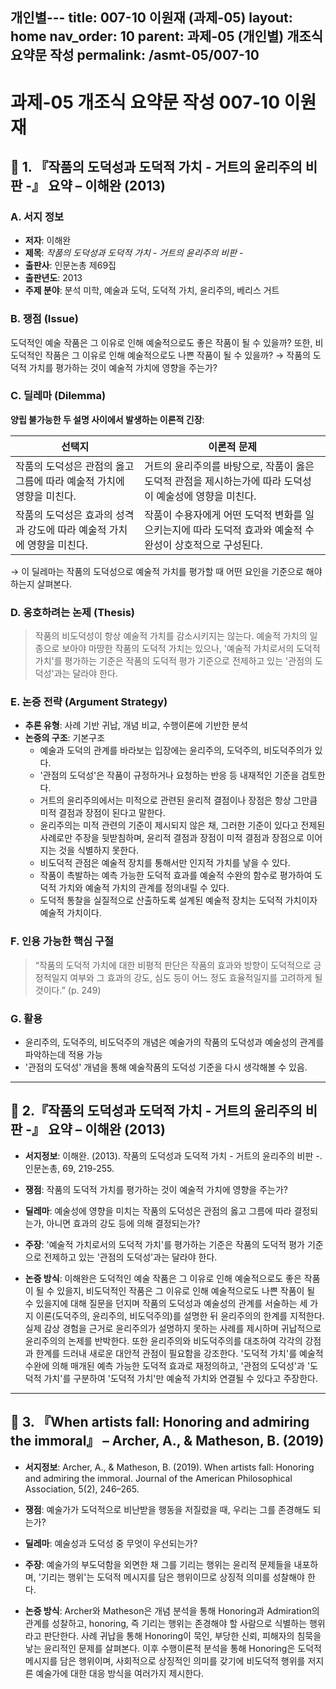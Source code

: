 개인별---
title: 007-10 이원재 (과제-05)
layout: home
nav_order: 10
parent: 과제-05 (개인별) 개조식 요약문 작성
permalink: /asmt-05/007-10
---

# 과제-05 개조식 요약문 작성 007-10 이원재 

## 📘 1. 『작품의 도덕성과 도덕적 가치 - 거트의 윤리주의 비판 -』 요약 – 이해완 (2013)

### A. 서지 정보  
- **저자**: 이해완 
- **제목**: *작품의 도덕성과 도덕적 가치 - 거트의 윤리주의 비판 -*  
- **출판사**: 인문논총 제69집
- **출판년도**: 2013
- **주제 분야**: 분석 미학, 예술과 도덕, 도덕적 가치, 윤리주의, 베리스 거트


### B. 쟁점 (Issue)  
도덕적인 예술 작품은 그 이유로 인해 예술적으로도 좋은 작품이 될 수 있을까? 또한, 비도덕적인 작품은 그 이유로 인해 예술적으로도 나쁜 작품이 될 수 있을까?
→ 작품의 도덕적 가치를 평가하는 것이 예술적 가치에 영향을 주는가?


### C. 딜레마 (Dilemma)  
**양립 불가능한 두 설명 사이에서 발생하는 이론적 긴장**:

| 선택지 | 이론적 문제 |
|--------|-------------|
| 작품의 도덕성은 관점의 옳고 그름에 따라 예술적 가치에 영향을 미친다. | 거트의 윤리주의를 바탕으로, 작품이 옳은 도덕적 관점을 제시하는가에 따라 도덕성이 예술성에 영향을 미친다. |
| 작품의 도덕성은 효과의 성격과 강도에 따라 예술적 가치에 영향을 미친다. | 작품이 수용자에게 어떤 도덕적 변화를 일으키는지에 따라 도덕적 효과와 예술적 수완성이 상호적으로 구성된다. |

→ 이 딜레마는 작품의 도덕성으로 예술적 가치를 평가할 때 어떤 요인을 기준으로 해야하는지 살펴본다.


### D. 옹호하려는 논제 (Thesis)  
> 작품의 비도덕성이 항상 예술적 가치를 감소시키지는 않는다. 예술적 가치의 일종으로 보아야 마땅한 작품의 도덕적 가치는 있으나, '예술적 가치로서의 도덕적 가치'를 평가하는 기준은 작품의 도덕적 평가 기준으로 전제하고 있는 '관점의 도덕성'과는 달라야 한다.

### E. 논증 전략 (Argument Strategy)  
- **추론 유형**: 사례 기반 귀납, 개념 비교, 수행이론에 기반한 분석  
- **논증의 구조**:
  기본구조
  - 예술과 도덕의 관계를 바라보는 입장에는 윤리주의, 도덕주의, 비도덕주의가 있다.
  - '관점의 도덕성'은 작품이 규정하거나 요청하는 반응 등 내재적인 기준을 검토한다.  
  - 거트의 윤리주의에서는 미적으로 관련된 윤리적 결점이나 장점은 항상 그만큼 미적 결점과 장점이 된다고 말한다.
  - 윤리주의는 미적 관련의 기준이 제시되지 않은 채, 그러한 기준이 있다고 전제된 사례로만 주장을 뒷받침하며, 윤리적 결점과 장점이 미적 결점과 장점으로 이어지는 것을 식별하지 못한다.
  - 비도덕적 관점은 예술적 장치를 통해서만 인지적 가치를 낳을 수 있다.
  - 작품이 촉발하는 예측 가능한 도덕적 효과를 예술적 수완의 함수로 평가하여 도덕적 가치와 예술적 가치의 관계를 정의내릴 수 있다.
  - 도덕적 통찰을 실질적으로 산출하도록 설계된 예술적 장치는 도덕적 가치이자 예술적 가치이다.


### F. 인용 가능한 핵심 구절
> “작품의 도덕적 가치에 대한 비평적 판단은 작품의 효과와 방향이 도덕적으로 긍정적일지 여부와 그 효과의 강도, 심도 등이 어느 정도 효율적일지를 고려하게 될 것이다.” (p. 249)  


### G. 활용
- 윤리주의, 도덕주의, 비도덕주의 개념은 예술가의 작품의 도덕성과 예술성의 관계를 파악하는데 적용 가능  
- '관점의 도덕성' 개념을 통해 예술작품의 도덕성 기준을 다시 생각해볼 수 있음.

---

## 📘 2.『작품의 도덕성과 도덕적 가치 - 거트의 윤리주의 비판 -』 요약 – 이해완 (2013)

- **서지정보**: 이해완. (2013). 작품의 도덕성과 도덕적 가치 - 거트의 윤리주의 비판 -. 인문논총, 69, 219-255.

- **쟁점**: 작품의 도덕적 가치를 평가하는 것이 예술적 가치에 영향을 주는가?
- **딜레마**: 예술성에 영향을 미치는 작품의 도덕성은 관점의 옳고 그름에 따라 결정되는가, 아니면 효과의 강도 등에 의해 결정되는가?
- **주장**: '예술적 가치로서의 도덕적 가치'를 평가하는 기준은 작품의 도덕적 평가 기준으로 전제하고 있는 '관점의 도덕성'과는 달라야 한다.
- **논증 방식**: 이해완은 도덕적인 예술 작품은 그 이유로 인해 예술적으로도 좋은 작품이 될 수 있을지, 비도덕적인 작품은 그 이유로 인해 예술적으로도 나쁜 작품이 될 수 있을지에 대해 질문을 던지며 작품의 도덕성과 예술성의 관계를 서술하는 세 가지 이론(도덕주의, 윤리주의, 비도덕주의)를 설명한 뒤 윤리주의의 한계를 지적한다. 실제 감상 경험을 근거로 윤리주의가 설명하지 못하는 사례를 제시하며 귀납적으로 윤리주의의 논제를 반박한다. 또한 윤리주의와 비도덕주의를 대조하여 각각의 강점과 한계를 드러내 새로운 대안적 관점이 필요함을 강조한다. '도덕적 가치'를 예술적 수완에 의해 매개된 예측 가능한 도덕적 효과로 재정의하고, '관점의 도덕성'과 '도덕적 가치'를 구분하여 '도덕적 가치'만 예술적 가치와 연결될 수 있다고 주장한다.

---

## 📘 3. 『When artists fall: Honoring and admiring the immoral』 – Archer, A., & Matheson, B. (2019)

- **서지정보**: Archer, A., & Matheson, B. (2019). When artists fall: Honoring and admiring the immoral. Journal of the American Philosophical Association, 5(2), 246–265.

- **쟁점**: 예술가가 도덕적으로 비난받을 행동을 저질렀을 때, 우리는 그를 존경해도 되는가? 
- **딜레마**: 예술성과 도덕성 중 무엇이 우선되는가?
- **주장**: 예술가의 부도덕함을 외면한 채 그를 기리는 행위는 윤리적 문제들을 내포하며, '기리는 행위'는 도덕적 메시지를 담은 행위이므로 상징적 의미를 성찰해야 한다.
- **논증 방식**: Archer와 Matheson은 개념 분석을 통해 Honoring과 Admiration의 관계를 성찰하고, honoring, 즉 기리는 행위는 존경해야 할 사람으로 식별하는 행위라고 판단한다. 사례 귀납을 통해 Honoring이 묵인, 부당한 신뢰, 피해자의 침묵을 낳는 윤리적인 문제를 살펴본다. 이후 수행이론적 분석을 통해 Honoring은 도덕적 메시지를 담은 행위이며, 사회적으로 상징적인 의미를 갖기에 비도덕적 행위를 저지른 예술가에 대한 대응 방식을 여러가지 제시한다. 


